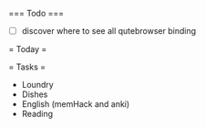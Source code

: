 === Todo ===
- [ ] discover where to see all qutebrowser binding


= Today =

= Tasks = 
- Loundry
- Dishes
- English (memHack and anki)
- Reading
